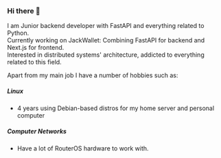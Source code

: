 ### Hi there 👋
I am Junior backend developer with FastAPI and everything related to Python.\
Currently working on JackWallet: Combining FastAPI for backend and Next.js for frontend.\
Interested in distributed systems' architecture, addicted to everything related to this field.

Apart from my main job I have a number of hobbies such as:
##### Linux
- 4 years using Debian-based distros for my home server and personal computer
##### Computer Networks
- Have a lot of RouterOS hardware to work with.
